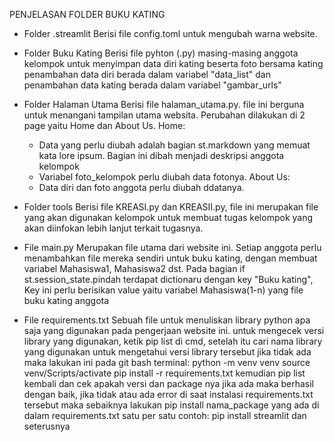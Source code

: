 PENJELASAN FOLDER BUKU KATING

- Folder .streamlit 
Berisi file config.toml untuk mengubah warna website.

- Folder Buku Kating
Berisi file pyhton (.py) masing-masing anggota kelompok untuk menyimpan data diri kating beserta foto bersama kating
penambahan data diri berada dalam variabel "data_list" dan penambahan data kating berada dalam variabel "gambar_urls"

- Folder Halaman Utama
Berisi file halaman_utama.py. file ini berguna untuk menangani tampilan utama websita. Perubahan dilakukan di 2 page yaitu Home dan About Us.
Home:
  - Data yang perlu diubah adalah bagian st.markdown yang memuat kata lore ipsum. Bagian ini dibah menjadi deskripsi anggota kelompok
  - Variabel foto_kelompok perlu diubah data fotonya.
About Us:
  - Data diri dan foto anggota perlu diubah ddatanya.

- Folder tools
Berisi file KREASI.py dan KREASII.py, file ini merupakan file yang akan digunakan kelompok untuk membuat tugas kelompok 
yang akan diinfokan lebih lanjut terkait tugasnya.

- File main.py
Merupakan file utama dari website ini. Setiap anggota perlu menambahkan file mereka sendiri untuk buku kating, 
dengan membuat variabel Mahasiswa1, Mahasiswa2 dst.
Pada bagian if st.session_state.pindah terdapat dictionaru dengan key "Buku kating", Key ini perlu berisikan value yaitu variabel Mahasiswa(1-n) yang 
file buku kating anggota

- File requirements.txt
Sebuah file untuk menuliskan library python apa saja yang digunakan pada pengerjaan website ini.
untuk mengecek versi library yang digunakan, 
ketik pip list di cmd, setelah itu cari nama library yang digunakan untuk mengetahui versi library tersebut jika tidak ada maka lakukan ini pada git bash terminal:
python -m venv venv
source venv/Scripts/activate
pip install -r requirements.txt
kemudian pip list kembali dan cek apakah versi dan package nya jika ada maka berhasil dengan baik, jika tidak atau ada error di saat instalasi requirements.txt tersebut maka sebaiknya lakukan pip install nama_package yang ada di dalam requirements.txt satu per satu
contoh: pip install streamlit dan seterusnya